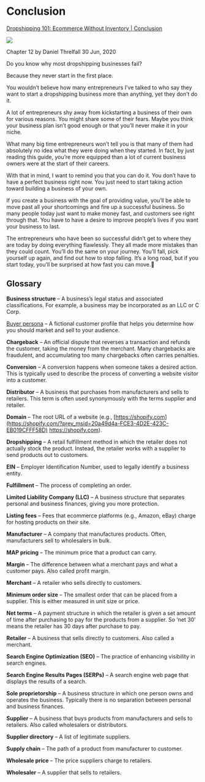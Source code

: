 # Conclusion
[Dropshipping 101: Ecommerce Without Inventory | Conclusion](https://www.oberlo.com/ebooks/dropshipping/conclusion)

![](http://ydlj.zoomquiet.top/ipic/2020-10-13-dpp-ch12.jpg)

Chapter 12 by Daniel Threlfall
30 Jun, 2020

Do you know why most dropshipping businesses fail?

Because they never start in the first place.

You wouldn’t believe how many entrepreneurs I’ve talked to who say they want to start a dropshipping business more than anything, yet they don’t do it.

A lot of entrepreneurs shy away from kickstarting a business of their own for various reasons. You might share some of their fears. Maybe you think your business plan isn’t good enough or that you’ll never make it in your niche.

What many big time entrepreneurs won’t tell you is that many of them had absolutely no idea what they were doing when they started. In fact, by just reading this guide, you’re more equipped than a lot of current business owners were at the start of their careers.

With that in mind, I want to remind you that you can do it. You don’t have to have a perfect business right now. You just need to start taking action toward building a business of your own.

If you create a business with the goal of providing value, you’ll be able to move past all your shortcomings and fire up a successful business. So many people today just want to make money fast, and customers see right through that. You have to have a desire to improve people’s lives if you want your business to last.

The entrepreneurs who have been so successful didn’t get to where they are today by doing everything flawlessly. They all made more mistakes than they could count. You’ll do the same on your journey. You’ll fall, pick yourself up again, and find out how to stop falling. It’s a long road, but if you start today, you’ll be surprised at how fast you can move.

## Glossary

**Business structure** – A business’s legal status and associated classifications. For example, a business may be incorporated as an LLC or C Corp.

[Buyer persona](https://www.oberlo.com/ecommerce-wiki/buyer-persona) – A fictional customer profile that helps you determine how you should market and sell to your audience.

**Chargeback** – An official dispute that reverses a transaction and refunds the customer, taking the money from the merchant. Many chargebacks are fraudulent, and accumulating too many chargebacks often carries penalties.

**Conversion** – A conversion happens when someone takes a desired action. This is typically used to describe the process of converting a website visitor into a customer.

**Distributor** – A business that purchases from manufacturers and sells to retailers. This term is often used synonymously with the terms supplier and retailer.

**Domain** – The root URL of a website (e.g., 
[https://shopify.com](https://shopify.com/?prev_msid=20a49d4a-FCE3-4D2E-423C-EB019CFFF58D)
https://shopify.com).

**Dropshipping** – A retail fulfillment method in which the retailer does not actually stock the product. Instead, the retailer works with a supplier to send products out to customers.

**EIN** – Employer Identification Number, used to legally identify a business entity.

**Fulfillment** – The process of completing an order.

**Limited Liability Company (LLC)** – A business structure that separates personal and business finances, giving you more protection.

**Listing fees** – Fees that ecommerce platforms (e.g., Amazon, eBay) charge for hosting products on their site.

**Manufacturer** – A company that manufactures products. Often, manufacturers sell to wholesalers in bulk.

**MAP pricing** – The minimum price that a product can carry.

**Margin** – The difference between what a merchant pays and what a customer pays. Also called profit margin.

**Merchant** – A retailer who sells directly to customers.

**Minimum order size** – The smallest order that can be placed from a supplier. This is either measured in unit size or price.

**Net terms** – A payment structure in which the retailer is given a set amount of time after purchasing to pay for the products from a supplier. So ‘net 30’ means the retailer has 30 days after purchase to pay.

**Retailer** – A business that sells directly to customers. Also called a merchant.

**Search Engine Optimization (SEO)** – The practice of enhancing visibility in search engines.

**Search Engine Results Pages (SERPs)** – A search engine web page that displays the results of a search.

**Sole proprietorship** – A business structure in which one person owns and operates the business. Typically there is no separation between personal and business finances.

**Supplier** – A business that buys products from manufacturers and sells to retailers. Also called wholesalers or distributors.

**Supplier directory** – A list of legitimate suppliers.

**Supply chain** – The path of a product from manufacturer to customer.

**Wholesale price** – The price suppliers charge to retailers.

**Wholesaler** – A supplier that sells to retailers.






